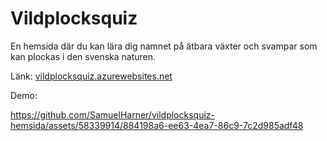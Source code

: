 # Vildplocksquiz
En hemsida där du kan lära dig namnet på ätbara växter och svampar som kan plockas i den svenska naturen.

Länk: [vildplocksquiz.azurewebsites.net](https://vildplocksquiz.azurewebsites.net/)

Demo: 



https://github.com/SamuelHarner/vildplocksquiz-hemsida/assets/58339914/884198a6-ee63-4ea7-86c9-7c2d985adf48

